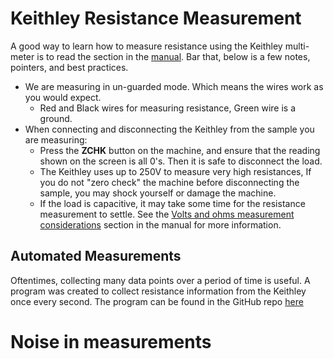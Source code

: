 # Keithley Resistance Measurement
A good way to learn how to measure resistance using the Keithley multi-meter is to read the section in the [manual](https://download.tek.com/manual/6514-901-01(D-May2003)(Instruction).pdf#%5B%7B%22num%22%3A656%2C%22gen%22%3A0%7D%2C%7B%22name%22%3A%22Fit%22%7D%5D). Bar that, below is a few notes, pointers, and best practices.

- We are measuring in un-guarded mode. Which means the wires work as you would expect.
  - Red and Black wires for measuring resistance, Green wire is a ground.
 - When connecting and disconnecting the Keithley from the sample you are measuring:
   - Press the **ZCHK** button on the machine, and ensure that the reading shown on the screen is all 0's. Then it is safe to disconnect the load.
   - The Keithley uses up to 250V to measure very high resistances, If you do not "zero check" the machine before disconnecting the sample, you may shock yourself or damage the machine.
   - If the load is capacitive, it may take some time for the resistance measurement to settle. See the [Volts and ohms measurement considerations](https://download.tek.com/manual/6514-901-01(D-May2003)(Instruction).pdf#%5B%7B%22num%22%3A716%2C%22gen%22%3A0%7D%2C%7B%22name%22%3A%22Fit%22%7D%5D) section in the manual for more information.
## Automated Measurements
Oftentimes, collecting many data points over a period of time is useful. A program was created to collect resistance information from the Keithley once every second. The program can be found in the GitHub repo [here]()

# Noise in measurements
